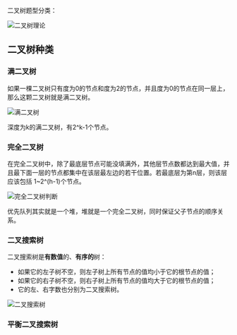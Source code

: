 二叉树题型分类：

![二叉树理论](https://img-blog.csdnimg.cn/20210219190809451.png)

## 二叉树种类

### 满二叉树

如果一棵二叉树只有度为0的节点和度为2的节点，并且度为0的节点在同一层上，那么这颗二叉树就是满二叉树。

![满二叉树](https://img-blog.csdnimg.cn/20200806185805576.png)

深度为k的满二叉树，有2^k-1个节点。

### 完全二叉树

在完全二叉树中，除了最底层节点可能没填满外，其他层节点数都达到最大值，并且最下面一层的节点都集中在该层最左边的若干位置。若最底层为第n层，则该层应该包括 1~2^(h-1)个节点。

![完全二叉树判断](https://img-blog.csdnimg.cn/20200920221638903.png)

优先队列其实就是一个堆，堆就是一个完全二叉树，同时保证父子节点的顺序关系。

### 二叉搜索树

二叉搜索树是**有数值**的、**有序的**树：

- 如果它的左子树不空，则左子树上所有节点的值均小于它的根节点的值；
- 如果它的右子树不空，则右子树上所有节点的值均大于它的根节点的值；
- 它的左、右字数也分别为二叉搜索树。

![二叉搜索树](https://img-blog.csdnimg.cn/20200806190304693.png)

### 平衡二叉搜索树

